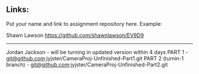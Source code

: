 
## Links:

Put your name and link to assignment repository here. Example:

Shawn Lawson    https://github.com/shawnlawson/EV9D9

----

Jordan Jackson  - will be turning in updated version within 4 days
    PART 1 - git@github.com:jyjster/CameraProj-Unfinished-Part1.git
    PART 2 (turnin-1 branch) - git@github.com:jyjster/CameraProj-Unfinished-Part2.git
    
